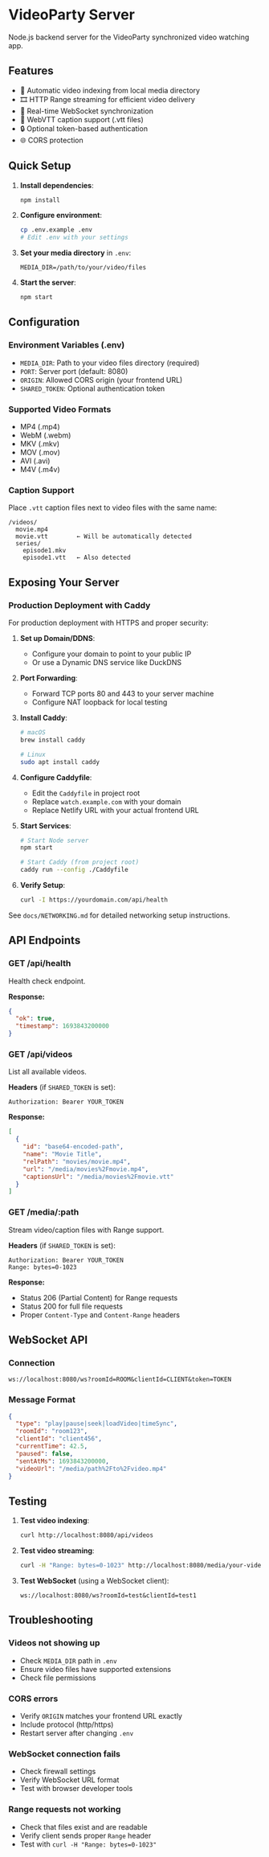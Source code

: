 # VideoParty Server

Node.js backend server for the VideoParty synchronized video watching app.

## Features

- 📁 Automatic video indexing from local media directory
- 🎞️ HTTP Range streaming for efficient video delivery
- 🔄 Real-time WebSocket synchronization
- 📝 WebVTT caption support (.vtt files)
- 🔒 Optional token-based authentication
- 🌐 CORS protection

## Quick Setup

1. **Install dependencies**:
   ```bash
   npm install
   ```

2. **Configure environment**:
   ```bash
   cp .env.example .env
   # Edit .env with your settings
   ```

3. **Set your media directory** in `.env`:
   ```
   MEDIA_DIR=/path/to/your/video/files
   ```

4. **Start the server**:
   ```bash
   npm start
   ```

## Configuration

### Environment Variables (.env)

- `MEDIA_DIR`: Path to your video files directory (required)
- `PORT`: Server port (default: 8080)
- `ORIGIN`: Allowed CORS origin (your frontend URL)
- `SHARED_TOKEN`: Optional authentication token

### Supported Video Formats

- MP4 (.mp4)
- WebM (.webm) 
- MKV (.mkv)
- MOV (.mov)
- AVI (.avi)
- M4V (.m4v)

### Caption Support

Place `.vtt` caption files next to video files with the same name:
```
/videos/
  movie.mp4
  movie.vtt        ← Will be automatically detected
  series/
    episode1.mkv
    episode1.vtt   ← Also detected
```

## Exposing Your Server

### Production Deployment with Caddy

For production deployment with HTTPS and proper security:

1. **Set up Domain/DDNS**:
   - Configure your domain to point to your public IP
   - Or use a Dynamic DNS service like DuckDNS

2. **Port Forwarding**:
   - Forward TCP ports 80 and 443 to your server machine
   - Configure NAT loopback for local testing

3. **Install Caddy**:
   ```bash
   # macOS
   brew install caddy
   
   # Linux
   sudo apt install caddy
   ```

4. **Configure Caddyfile**:
   - Edit the `Caddyfile` in project root
   - Replace `watch.example.com` with your domain
   - Replace Netlify URL with your actual frontend URL

5. **Start Services**:
   ```bash
   # Start Node server
   npm start
   
   # Start Caddy (from project root)
   caddy run --config ./Caddyfile
   ```

6. **Verify Setup**:
   ```bash
   curl -I https://yourdomain.com/api/health
   ```

See `docs/NETWORKING.md` for detailed networking setup instructions.

## API Endpoints

### GET /api/health
Health check endpoint.

**Response:**
```json
{
  "ok": true,
  "timestamp": 1693843200000
}
```

### GET /api/videos
List all available videos.

**Headers** (if `SHARED_TOKEN` is set):
```
Authorization: Bearer YOUR_TOKEN
```

**Response:**
```json
[
  {
    "id": "base64-encoded-path",
    "name": "Movie Title",
    "relPath": "movies/movie.mp4",
    "url": "/media/movies%2Fmovie.mp4",
    "captionsUrl": "/media/movies%2Fmovie.vtt"
  }
]
```

### GET /media/:path
Stream video/caption files with Range support.

**Headers** (if `SHARED_TOKEN` is set):
```
Authorization: Bearer YOUR_TOKEN
Range: bytes=0-1023
```

**Response:**
- Status 206 (Partial Content) for Range requests
- Status 200 for full file requests
- Proper `Content-Type` and `Content-Range` headers

## WebSocket API

### Connection
```
ws://localhost:8080/ws?roomId=ROOM&clientId=CLIENT&token=TOKEN
```

### Message Format
```json
{
  "type": "play|pause|seek|loadVideo|timeSync",
  "roomId": "room123",
  "clientId": "client456", 
  "currentTime": 42.5,
  "paused": false,
  "sentAtMs": 1693843200000,
  "videoUrl": "/media/path%2Fto%2Fvideo.mp4"
}
```

## Testing

1. **Test video indexing**:
   ```bash
   curl http://localhost:8080/api/videos
   ```

2. **Test video streaming**:
   ```bash
   curl -H "Range: bytes=0-1023" http://localhost:8080/media/your-video.mp4
   ```

3. **Test WebSocket** (using a WebSocket client):
   ```
   ws://localhost:8080/ws?roomId=test&clientId=test1
   ```

## Troubleshooting

### Videos not showing up
- Check `MEDIA_DIR` path in `.env`
- Ensure video files have supported extensions
- Check file permissions

### CORS errors
- Verify `ORIGIN` matches your frontend URL exactly
- Include protocol (http/https)
- Restart server after changing `.env`

### WebSocket connection fails
- Check firewall settings
- Verify WebSocket URL format
- Test with browser developer tools

### Range requests not working
- Check that files exist and are readable
- Verify client sends proper `Range` header
- Test with `curl -H "Range: bytes=0-1023"`
